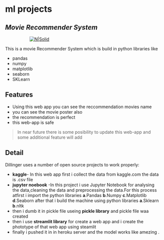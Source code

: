 # ml projects
## _Movie Recommender System_

&nbsp;&nbsp;&nbsp;&nbsp;&nbsp;&nbsp;&nbsp;&nbsp;&nbsp;&nbsp;&nbsp;&nbsp;&nbsp;&nbsp;&nbsp;&nbsp;&nbsp;&nbsp;&nbsp;&nbsp;[![N|Solid](https://th.bing.com/th/id/OIP.MHErJPwR2ZKLBsiHl5JW1AHaIO?w=174&h=194&c=7&r=0&o=5&dpr=1.5&pid=1.7)]()

This is a movie Recommender System which is build in python libraries like

- pandas
- numpy
- matplotlib 
- seaborn
- SKLearn


## Features

- Using this web app you can see the reccommendation movies name
- you can see the movie poster also
- the recommendation is perfect
- this web-app is safe

> In near future there is some posibility to update this web-app
>and some additional feature will add


## Detail

Dillinger uses a number of open source projects to work properly:


- **kaggle**- In this web app first i collect the data from kaggle.com the data is .csv file 
-  **jupyter noebook** -In this project i use Jupyter Notebook for analysing the data,cleaning the data and preprocessing the data.For this process  atfirst i import the python libraries 
**a**.Pandas
**b**.Numpy
**c**.Matplotlib
**d**.Seaborn
after that i build the machine using python libraries
**a**.Sklearn
**b**.nltk
- then i dumb it in pickle file useing **pickle library** and pickle file waa created
- then i use **streamlit library** for create a web app and i create the phototype of that web app using steamlit 
- finally i pushed it in in heroku server and the model works like amezing .

